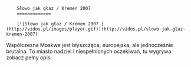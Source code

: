 
        Słowo jak głaz / Kremen 2007 
        =============
        
        [![Słowo jak głaz / Kremen 2007 ](http://vidos.pl/images/player.gif)](http://vidos.pl/slowo-jak-glaz-kremen-2007)
        
        
 Współczesna Moskwa jest błyszcząca, europejska, ale jednocześnie brutalna. To miasto nadziei i niespełnionych oczekiwań, tu wygrywa zobacz pełny opis
    